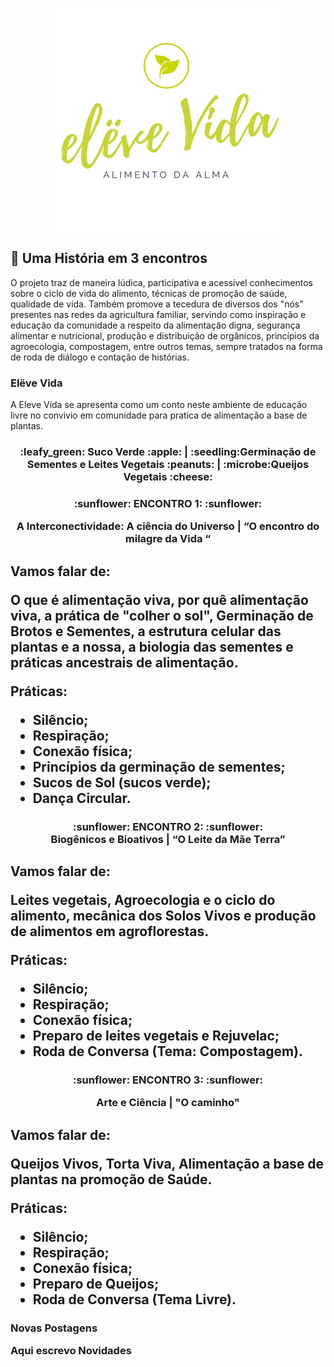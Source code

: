 <p href="https://www.youtube.com/watch?v=OTEtg17IWiI&t=5s" align="center" target="_blank" >
 <img src="docs/assets/css/eleve vida logo.png" alt="Clique e conheça a Historia" align="center"> 
</p>


## :dna: Uma História em 3 encontros 

O projeto traz de maneira lúdica, participativa e acessível conhecimentos sobre o ciclo de vida do alimento, técnicas de promoção de saúde, qualidade de vida. Também promove a tecedura de diversos dos "nós" presentes nas redes da agricultura familiar, servindo como inspiração e educação da comunidade a respeito da alimentação digna, segurança alimentar e nutricional, produção e distribuição de orgânicos, princípios da agroecologia, compostagem, entre outros temas, sempre tratados na forma de roda de diálogo e contação de histórias.

### Elëve Vida

A Eleve Vida se apresenta como um conto neste ambiente de educação livre no convivio em comunidade para pratica de alimentação a base de plantas.


<h3 align="center">:leafy_green: Suco Verde :apple: | :seedling:Germinação de Sementes e Leites Vegetais :peanuts: | :microbe:Queijos Vegetais :cheese:<br>

<h3 align="center">
:sunflower: ENCONTRO 1: :sunflower: 
<br>

A Interconectividade: A ciência do Universo | “O encontro do milagre da Vida “

 <h2>Vamos falar de:<br>

O que é alimentação viva, por quê alimentação viva, a prática de "colher o sol", Germinação de Brotos e Sementes, a estrutura celular das plantas e a nossa, a biologia das sementes e práticas ancestrais de alimentação.

Práticas:
- Silêncio; 
- Respiração;
- Conexão física;
- Princípios da germinação de sementes;
- Sucos de Sol (sucos verde);
- Dança Circular.
  
 <h3 align="center"> :sunflower: ENCONTRO 2: :sunflower: 
<br>
 Biogênicos e Bioativos  | “O Leite da Mãe Terra”

<h2>Vamos falar de:<br>

Leites vegetais, Agroecologia e o ciclo do alimento, mecânica dos Solos Vivos e produção de alimentos em agroflorestas.

Práticas: 
- Silêncio; 
- Respiração;
- Conexão física;
- Preparo de leites vegetais e Rejuvelac;
- Roda de Conversa (Tema: Compostagem).

<h3 align="center"> :sunflower: ENCONTRO 3: :sunflower: <br>
  
   Arte e Ciência | "O caminho" 

<h2>Vamos falar de:<br>

Queijos Vivos, Torta Viva, Alimentação a base de plantas na promoção de Saúde.

Práticas: 
- Silêncio; 
- Respiração;
- Conexão física;
- Preparo de Queijos;
- Roda de Conversa (Tema Livre).

 <h3>Novas Postagens<br>

Aqui escrevo Novidades 
